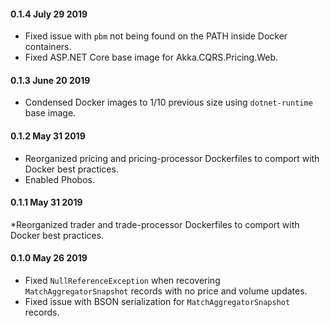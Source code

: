 #### 0.1.4 July 29 2019 ####
* Fixed issue with `pbm` not being found on the PATH inside Docker containers.
* Fixed ASP.NET Core base image for Akka.CQRS.Pricing.Web.

#### 0.1.3 June 20 2019 ####
* Condensed Docker images to 1/10 previous size using `dotnet-runtime` base image.

#### 0.1.2 May 31 2019 ####
* Reorganized pricing and pricing-processor Dockerfiles to comport with Docker best practices.
* Enabled Phobos.

#### 0.1.1 May 31 2019 ####
*Reorganized trader and trade-processor Dockerfiles to comport with Docker best practices.

#### 0.1.0 May 26 2019 ####
* Fixed `NullReferenceException` when recovering `MatchAggregatorSnapshot` records with no price and volume updates.
* Fixed issue with BSON serialization for `MatchAggregatorSnapshot` records.